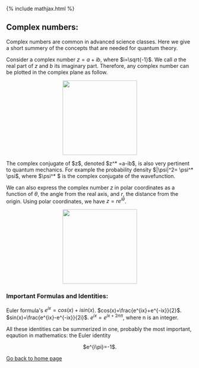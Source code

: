 {% include mathjax.html %}

## Complex numbers:

Complex numbers are common in advanced science classes. Here we give a short summery of the concepts that are needed for quantum theory.

Consider a complex number $z=a+ib$, where $i=\sqrt{-1}$. We call $a$ the real part of $z$ and $b$ its imaginary part. Therefore, any complex number can be plotted in the complex plane as follow.
<p align="center">
  <img src="https://user-images.githubusercontent.com/35305574/36647967-dc42a08c-1a5a-11e8-957c-60dafc660ddd.png" width="200">
</p>
The complex conjugate of $z$, denoted $z^* =a-ib$, is also very pertinent to quantum mechanics. For example the probability density $|\psi|^2= \psi^* \psi$, where $\psi^* $ is the complex conjugate of the wavefunction.  

We can also express the complex number $z$ in polar coordinates  as a function of $\theta$, the angle from the real axis, and $r$, the distance from the origin. Using polar coordinates, we have $z=re^{i\theta}$.
<p align="center">
  <img src="https://user-images.githubusercontent.com/35305574/36648068-714008d6-1a5c-11e8-8f07-9fba19f655f1.png" width="200">
</p>

### Important Formulas and Identities:
Euler formula's $e^{ix}=cos(x)+isin(x)$.
$cos(x)=\frac{e^{ix}+e^{-ix}}{2}$.
$sin(x)=\frac{e^{ix}-e^{-ix}}{2i}$.
$e^{ix}=e^{ix+2n\pi}$, where n is an integer.

All these identities can be summerized in one, probably the most important, eqaution in mathematics: the Euler identity 
<p align="center"> $e^{i\pi}=-1$.</p>

[Go back to home page](/README.md)
